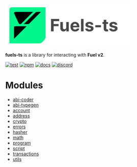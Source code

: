 <picture>
    <source media="(prefers-color-scheme: dark)" srcset="https://raw.githubusercontent.com/FuelLabs/fuels-ts/master/apps/docs/src/public/fuels-ts-logo-dark.png">
    <img alt="Fuels-ts SDK logo" width="400px" src="https://raw.githubusercontent.com/FuelLabs/fuels-ts/master/apps/docs/src/public/fuels-ts-logo-light.png">
</picture>

**fuels-ts** is a library for interacting with **Fuel v2**.

[![test](https://github.com/FuelLabs/fuels-ts/actions/workflows/test.yaml/badge.svg)](https://github.com/FuelLabs/fuels-ts/actions/workflows/test.yaml)
[![npm](https://img.shields.io/npm/v/fuels)](https://www.npmjs.com/package/fuels)
[![docs](https://img.shields.io/badge/docs-fuels.ts-brightgreen.svg?style=flat)](https://docs.fuel.network/docs/fuels-ts/)
[![discord](https://img.shields.io/badge/chat%20on-discord-orange?&logo=discord&logoColor=ffffff&color=7389D8&labelColor=6A7EC2)](https://discord.gg/xfpK4Pe)

# Modules

- [abi-coder](modules/_fuel_ts_abi_coder.html)
- [abi-typegen](modules/_fuel_ts_abi_typegen.html)
- [account](modules/_fuel_ts_account.html)
- [address](modules/_fuel_ts_address.html)
- [crypto](modules/_fuel_ts_crypto.html)
- [errors](modules/_fuel_ts_errors.html)
- [hasher](modules/_fuel_ts_hasher.html)
- [math](modules/_fuel_ts_math.html)
- [program](modules/_fuel_ts_program.html)
- [script](modules/_fuel_ts_script.html)
- [transactions](modules/_fuel_ts_transactions.html)
- [utils](modules/_fuel_ts_utils.html)
